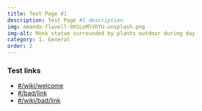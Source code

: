 ```yaml
---
title: Test Page #1
description: Test Page #1 description
img: amanda-flavell-9XSLoMlVhYU-unsplash.png
img-alt: Monk statue surrounded by plants outdoor during day
category: 1. General
order: 2
---
```


### Test links

* [#/wiki/welcome](#/wiki/welcome)
* [#/bad/link](#/bad/link)
* [#/wiki/bad/link](#/wiki/bad/link)

